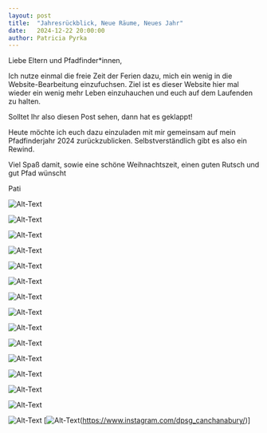 ```yaml
---
layout: post
title:  "Jahresrückblick, Neue Räume, Neues Jahr"
date:   2024-12-22 20:00:00
author: Patricia Pyrka
---
```


Liebe Eltern und Pfadfinder*innen, 

Ich nutze einmal die freie Zeit der Ferien dazu, mich ein wenig in die Website-Bearbeitung einzufuchsen. 
Ziel ist es dieser Website hier mal wieder ein wenig mehr Leben einzuhauchen und euch auf dem Laufenden zu halten.

Solltet Ihr also diesen Post sehen, dann hat es geklappt!



Heute möchte ich euch dazu einzuladen mit mir gemeinsam auf mein Pfadfinderjahr 2024 zurückzublicken. 
Selbstverständlich gibt es also ein Rewind.

Viel Spaß damit, sowie eine schöne Weihnachtszeit, einen guten Rutsch und gut Pfad wünscht

Pati

![Alt-Text](/assets/img/Rewind1.PNG)

![Alt-Text](/assets/img/Rewind2.PNG)

![Alt-Text](/assets/img/Rewind3.PNG)

![Alt-Text](/assets/img/Rewind4.PNG)

![Alt-Text](/assets/img/Rewind5.PNG)

![Alt-Text](/assets/img/Rewind6.PNG)

![Alt-Text](/assets/img/Rewind7.PNG)

![Alt-Text](/assets/img/Rewind8.PNG)

![Alt-Text](/assets/img/Rewind9.PNG)

![Alt-Text](/assets/img/Rewind10.PNG)

![Alt-Text](/assets/img/Rewind11.PNG)

![Alt-Text](/assets/img/Rewind12.PNG)

![Alt-Text](/assets/img/Rewind13.PNG)

![Alt-Text](/assets/img/Rewind14.PNG)

![Alt-Text](/assets/img/Rewind15.PNG)
[![Alt-Text](/assets/images/Rewind15.PNG "Instagram")(https://www.instagram.com/dpsg_canchanabury/)]

